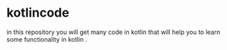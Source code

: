 # kotlincode
in this repository you will get many code in kotlin that will help you to learn some functionality in kotlin .
